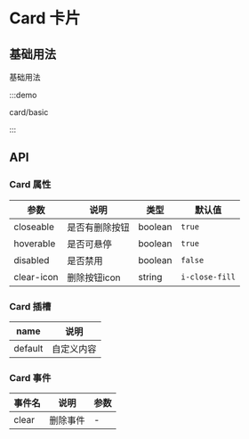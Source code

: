 # Card 卡片

## 基础用法

基础用法

:::demo

card/basic

:::

## API

### Card 属性

| 参数      | 说明           | 类型    | 默认值         |
| --------- | -------------- | ------- | -------------- |
| closeable | 是否有删除按钮 | boolean | `true`         |
| hoverable | 是否可悬停     | boolean | `true`         |
| disabled  | 是否禁用       | boolean | `false`        |
| clear-icon | 删除按钮icon   | string  | `i-close-fill` |

### Card 插槽

| name    | 说明       |
| ------- | ---------- |
| default | 自定义内容 |

### Card 事件

| 事件名 | 说明     | 参数 |
| ------ | -------- | ---- |
| clear  | 删除事件 | -    |
